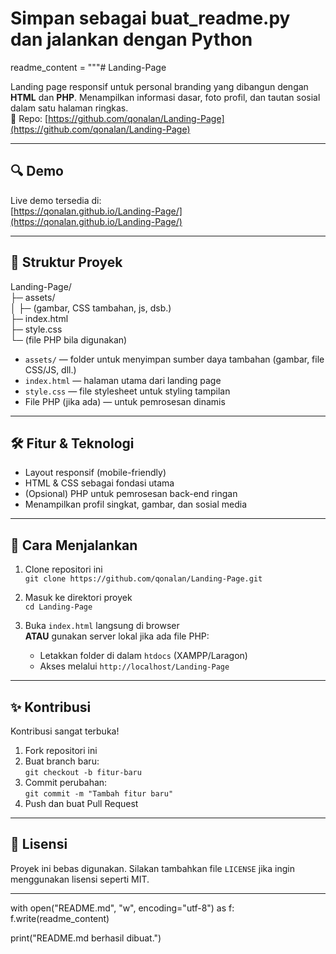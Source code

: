 # Simpan sebagai buat_readme.py dan jalankan dengan Python
readme_content = """# Landing-Page

Landing page responsif untuk personal branding yang dibangun dengan **HTML** dan **PHP**. Menampilkan informasi dasar, foto profil, dan tautan sosial dalam satu halaman ringkas.  
🔗 Repo: [https://github.com/qonalan/Landing-Page](https://github.com/qonalan/Landing-Page)

---

## 🔍 Demo

Live demo tersedia di:  
[https://qonalan.github.io/Landing-Page/](https://qonalan.github.io/Landing-Page/)

---

## 📁 Struktur Proyek

Landing-Page/  
├─ assets/  
│   ├─ (gambar, CSS tambahan, js, dsb.)  
├─ index.html  
├─ style.css  
└─ (file PHP bila digunakan)

- `assets/` — folder untuk menyimpan sumber daya tambahan (gambar, file CSS/JS, dll.)
- `index.html` — halaman utama dari landing page
- `style.css` — file stylesheet untuk styling tampilan
- File PHP (jika ada) — untuk pemrosesan dinamis

---

## 🛠 Fitur & Teknologi

- Layout responsif (mobile-friendly)
- HTML & CSS sebagai fondasi utama
- (Opsional) PHP untuk pemrosesan back-end ringan
- Menampilkan profil singkat, gambar, dan sosial media

---

## 🚀 Cara Menjalankan

1. Clone repositori ini  
   `git clone https://github.com/qonalan/Landing-Page.git`

2. Masuk ke direktori proyek  
   `cd Landing-Page`

3. Buka `index.html` langsung di browser  
   **ATAU** gunakan server lokal jika ada file PHP:  
   - Letakkan folder di dalam `htdocs` (XAMPP/Laragon)  
   - Akses melalui `http://localhost/Landing-Page`

---

## ✨ Kontribusi

Kontribusi sangat terbuka!

1. Fork repositori ini  
2. Buat branch baru:  
   `git checkout -b fitur-baru`
3. Commit perubahan:  
   `git commit -m "Tambah fitur baru"`
4. Push dan buat Pull Request

---

## 📄 Lisensi

Proyek ini bebas digunakan. Silakan tambahkan file `LICENSE` jika ingin menggunakan lisensi seperti MIT.

---

with open("README.md", "w", encoding="utf-8") as f:
    f.write(readme_content)

print("README.md berhasil dibuat.")
